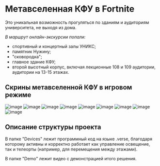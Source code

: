 # Метавселенная КФУ в Fortnite
Это уникальная возможность прогуляться по зданиям и аудиториям университета, не выходя из дома. 

_В маршрут онлайн-экскурсии попали:_ 
- спортивный и концертный залы УНИКС;
- памятник Нужину;
- "сковородка";
- главное здание КФУ;
- второй высотный корпус, включая лекционные 108 и 109 аудитории, аудитории на 13-15 этажах.

## Скрины метавселенной КФУ в игровом режиме
![image](https://github.com/alyonaaDm/KFUMetaverse/assets/79862892/0169c786-8ef5-492d-86aa-38b045beef5e)
![image](https://github.com/alyonaaDm/KFUMetaverse/assets/79862892/28a41cfa-b4d2-4972-bb39-85a8abf07a48)
![image](https://github.com/alyonaaDm/KFUMetaverse/assets/79862892/bbedcadd-5a95-42b2-97b3-2026e48db804)
![image](https://github.com/alyonaaDm/KFUMetaverse/assets/79862892/54e05364-d5a1-45ef-aef0-1b800c49c191)
![image](https://github.com/alyonaaDm/KFUMetaverse/assets/79862892/ff50eb59-db59-479b-9fd5-aa9f2a57e1e9)
![image](https://github.com/alyonaaDm/KFUMetaverse/assets/79862892/b990c9da-e54f-4b46-a0b8-80d9b84cf55c)
![image](https://github.com/alyonaaDm/KFUMetaverse/assets/79862892/b04c8e25-fde7-4160-9a4a-e961c90a3512)
![image](https://github.com/alyonaaDm/KFUMetaverse/assets/79862892/5df0dcbf-62ed-4726-bd99-7cb03d74bf4b)
![image](https://github.com/alyonaaDm/KFUMetaverse/assets/79862892/f9973df1-ac7e-408e-b13c-e21d8669f02d)

## Описание структуры проекта
В папке "Devices" лежит программный код на языке .verse, благодаря которому активны и корректно работает как управление освещение, так и телеорты (например, для перемещения между этажами).

В папке "Demo" лежит видео с демонстрацией итого решения.
